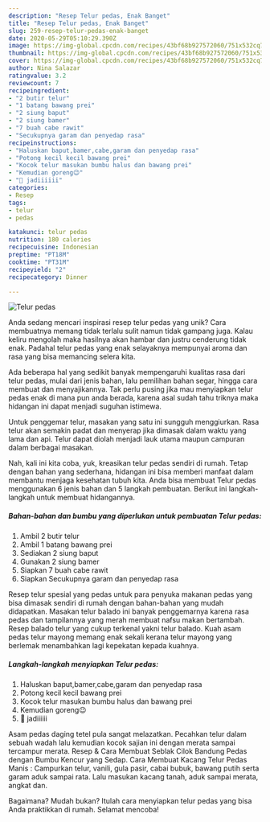 ```yaml
---
description: "Resep Telur pedas, Enak Banget"
title: "Resep Telur pedas, Enak Banget"
slug: 259-resep-telur-pedas-enak-banget
date: 2020-05-29T05:10:29.390Z
image: https://img-global.cpcdn.com/recipes/43bf68b927572060/751x532cq70/telur-pedas-foto-resep-utama.jpg
thumbnail: https://img-global.cpcdn.com/recipes/43bf68b927572060/751x532cq70/telur-pedas-foto-resep-utama.jpg
cover: https://img-global.cpcdn.com/recipes/43bf68b927572060/751x532cq70/telur-pedas-foto-resep-utama.jpg
author: Nina Salazar
ratingvalue: 3.2
reviewcount: 7
recipeingredient:
- "2 butir telur"
- "1 batang bawang prei"
- "2 siung baput"
- "2 siung bamer"
- "7 buah cabe rawit"
- "Secukupnya garam dan penyedap rasa"
recipeinstructions:
- "Haluskan baput,bamer,cabe,garam dan penyedap rasa"
- "Potong kecil kecil bawang prei"
- "Kocok telur masukan bumbu halus dan bawang prei"
- "Kemudian goreng😉"
- "🙌 jadiiiiii"
categories:
- Resep
tags:
- telur
- pedas

katakunci: telur pedas 
nutrition: 180 calories
recipecuisine: Indonesian
preptime: "PT18M"
cooktime: "PT31M"
recipeyield: "2"
recipecategory: Dinner

---
```



![Telur pedas](https://img-global.cpcdn.com/recipes/43bf68b927572060/751x532cq70/telur-pedas-foto-resep-utama.jpg)

Anda sedang mencari inspirasi resep telur pedas yang unik? Cara membuatnya memang tidak terlalu sulit namun tidak gampang juga. Kalau keliru mengolah maka hasilnya akan hambar dan justru cenderung tidak enak. Padahal telur pedas yang enak selayaknya mempunyai aroma dan rasa yang bisa memancing selera kita.

Ada beberapa hal yang sedikit banyak mempengaruhi kualitas rasa dari telur pedas, mulai dari jenis bahan, lalu pemilihan bahan segar, hingga cara membuat dan menyajikannya. Tak perlu pusing jika mau menyiapkan telur pedas enak di mana pun anda berada, karena asal sudah tahu triknya maka hidangan ini dapat menjadi suguhan istimewa.

Untuk penggemar telur, masakan yang satu ini sungguh menggiurkan. Rasa telur akan semakin padat dan menyerap jika dimasak dalam waktu yang lama dan api. Telur dapat diolah menjadi lauk utama maupun campuran dalam berbagai masakan.


Nah, kali ini kita coba, yuk, kreasikan telur pedas sendiri di rumah. Tetap dengan bahan yang sederhana, hidangan ini bisa memberi manfaat dalam membantu menjaga kesehatan tubuh kita. Anda bisa membuat Telur pedas menggunakan 6 jenis bahan dan 5 langkah pembuatan. Berikut ini langkah-langkah untuk membuat hidangannya.

<!--inarticleads1-->

##### Bahan-bahan dan bumbu yang diperlukan untuk pembuatan Telur pedas:

1. Ambil 2 butir telur
1. Ambil 1 batang bawang prei
1. Sediakan 2 siung baput
1. Gunakan 2 siung bamer
1. Siapkan 7 buah cabe rawit
1. Siapkan Secukupnya garam dan penyedap rasa


Resep telur spesial yang pedas untuk para penyuka makanan pedas yang bisa dimasak sendiri di rumah dengan bahan-bahan yang mudah didapatkan. Masakan telur balado ini banyak penggemarnya karena rasa pedas dan tampilannya yang merah membuat nafsu makan bertambah. Resep balado telur yang cukup terkenal yakni telur balado. Kuah asam pedas telur mayong memang enak sekali kerana telur mayong yang berlemak menambahkan lagi kepekatan kepada kuahnya. 

<!--inarticleads2-->

##### Langkah-langkah menyiapkan Telur pedas:

1. Haluskan baput,bamer,cabe,garam dan penyedap rasa
1. Potong kecil kecil bawang prei
1. Kocok telur masukan bumbu halus dan bawang prei
1. Kemudian goreng😉
1. 🙌 jadiiiiii


Asam pedas daging tetel pula sangat melazatkan. Pecahkan telur dalam sebuah wadah lalu kemudian kocok sajian ini dengan merata sampai tercampur merata. Resep &amp; Cara Membuat Seblak Cilok Bandung Pedas dengan Bumbu Kencur yang Sedap. Cara Membuat Kacang Telur Pedas Manis : Campurkan telur, vanili, gula pasir, cabai bubuk, bawang putih serta garam aduk sampai rata. Lalu masukan kacang tanah, aduk sampai merata, angkat dan. 

Bagaimana? Mudah bukan? Itulah cara menyiapkan telur pedas yang bisa Anda praktikkan di rumah. Selamat mencoba!
